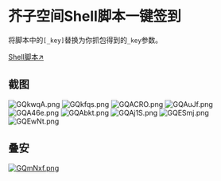# 芥子空间Shell脚本一键签到
将脚本中的`[_key]`替换为你抓包得到的`_key`参数。

[Shell脚本↗](/芥子签到.sh)
## 截图
![GQkwqA.png](https://s1.ax1x.com/2020/03/31/GQkwqA.png)
![GQkfqs.png](https://s1.ax1x.com/2020/03/31/GQkfqs.png)
![GQACRO.png](https://s1.ax1x.com/2020/03/31/GQACRO.png)
![GQAuJf.png](https://s1.ax1x.com/2020/03/31/GQAuJf.png)
![GQA46e.png](https://s1.ax1x.com/2020/03/31/GQA46e.png)
![GQAbkt.png](https://s1.ax1x.com/2020/03/31/GQAbkt.png)
![GQAj1S.png](https://s1.ax1x.com/2020/03/31/GQAj1S.png)
![GQESmj.png](https://s1.ax1x.com/2020/03/31/GQESmj.png)
![GQEwNt.png](https://s1.ax1x.com/2020/03/31/GQEwNt.png)
## 叠安
[![GQmNxf.png](https://s1.ax1x.com/2020/03/31/GQmNxf.png)](/)
